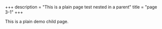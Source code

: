 +++
description = "This is a plain page test nested in a parent"
title = "page 3-1"
+++

This is a plain demo child page.